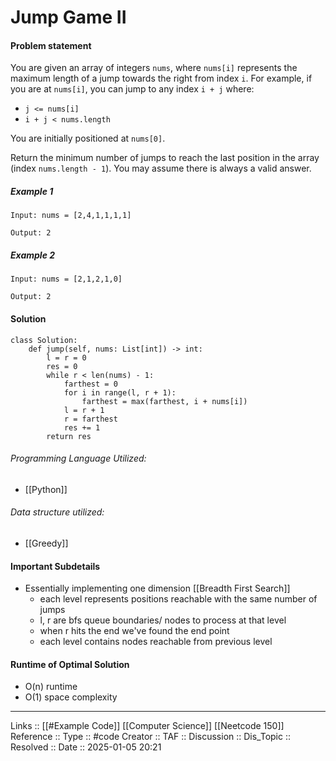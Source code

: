 # Jump Game II

#### Problem statement

You are given an array of integers `nums`, where `nums[i]` represents the maximum length of a jump towards the right from index `i`. For example, if you are at `nums[i]`, you can jump to any index `i + j` where:

- `j <= nums[i]`
- `i + j < nums.length`

You are initially positioned at `nums[0]`.

Return the minimum number of jumps to reach the last position in the array (index `nums.length - 1`). You may assume there is always a valid answer.
##### Example 1
```
Input: nums = [2,4,1,1,1,1]

Output: 2
```
##### Example 2
```
Input: nums = [2,1,2,1,0]

Output: 2
```
#### Solution
```
class Solution:
    def jump(self, nums: List[int]) -> int:
        l = r = 0
        res = 0
        while r < len(nums) - 1:
            farthest = 0
            for i in range(l, r + 1):
                farthest = max(farthest, i + nums[i])
            l = r + 1
            r = farthest
            res += 1
        return res
```

###### Programming Language Utilized:

- [[Python]]
###### Data structure utilized:

- [[Greedy]]
#### Important Subdetails

- Essentially implementing one dimension [[Breadth First Search]]
	- each level represents positions reachable with the same number of jumps
	- l, r are bfs queue boundaries/ nodes to process at that level
	- when r hits the end we've found the end point
	- each level contains nodes reachable from previous level
#### Runtime of Optimal Solution

- O(n) runtime
- O(1) space complexity
---
Links :: [[#Example Code]] [[Computer Science]] [[Neetcode 150]]
Reference ::
Type :: #code
Creator ::
TAF ::
Discussion ::
Dis_Topic :: 
Resolved ::
Date :: 2025-01-05 20:21
